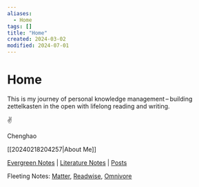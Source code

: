 ```yaml
---
aliases:
  - Home
tags: []
title: "Home"
created: 2024-03-02
modified: 2024-07-01
---
```


# Home

This is my journey of personal knowledge management – building zettelkasten in the open with lifelong reading and writing.

✌️

Chenghao

[[20240218204257|About Me]]

[Evergreen Notes](./notes) | [Literature Notes](./highlights/Zotero) | [Posts](./posts)

Fleeting Notes: [Matter](./highlights/Matter), [Readwise](./highlights/Readwise), [Omnivore](./highlights/Omnivore)